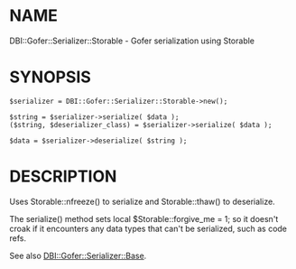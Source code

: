 # NAME

DBI::Gofer::Serializer::Storable - Gofer serialization using Storable

# SYNOPSIS

    $serializer = DBI::Gofer::Serializer::Storable->new();

    $string = $serializer->serialize( $data );
    ($string, $deserializer_class) = $serializer->serialize( $data );

    $data = $serializer->deserialize( $string );

# DESCRIPTION

Uses Storable::nfreeze() to serialize and Storable::thaw() to deserialize.

The serialize() method sets local $Storable::forgive\_me = 1; so it doesn't
croak if it encounters any data types that can't be serialized, such as code refs.

See also [DBI::Gofer::Serializer::Base](https://metacpan.org/pod/DBI%3A%3AGofer%3A%3ASerializer%3A%3ABase).
